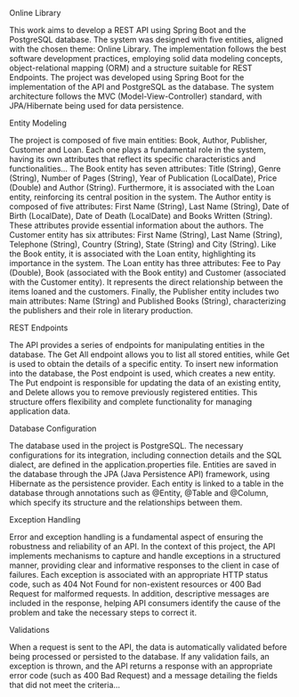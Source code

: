 Online Library

This work aims to develop a REST API using Spring Boot and the PostgreSQL database. The system was designed with five entities, aligned with the chosen theme: Online Library. The implementation follows the best software development practices, employing solid data modeling concepts, object-relational mapping (ORM) and a structure suitable for REST Endpoints.
The project was developed using Spring Boot for the implementation of the API and PostgreSQL as the database. The system architecture follows the MVC (Model-View-Controller) standard, with JPA/Hibernate being used for data persistence.

Entity Modeling

The project is composed of five main entities: Book, Author, Publisher, Customer and Loan. Each one plays a fundamental role in the system, having its own attributes that reflect its specific characteristics and functionalities...
The Book entity has seven attributes: Title (String), Genre (String), Number of Pages (String), Year of Publication (LocalDate), Price (Double) and Author (String). Furthermore, it is associated with the Loan entity, reinforcing its central position in the system.
The Author entity is composed of five attributes: First Name (String), Last Name (String), Date of Birth (LocalDate), Date of Death (LocalDate) and Books Written (String). These attributes provide essential information about the authors.
The Customer entity has six attributes: First Name (String), Last Name (String), Telephone (String), Country (String), State (String) and City (String). Like the Book entity, it is associated with the Loan entity, highlighting its importance in the system.
The Loan entity has three attributes: Fee to Pay (Double), Book (associated with the Book entity) and Customer (associated with the Customer entity). It represents the direct relationship between the items loaned and the customers. Finally, the Publisher entity includes two main attributes: Name (String) and Published Books (String), characterizing the publishers and their role in literary production.

REST Endpoints

The API provides a series of endpoints for manipulating entities in the database. The Get All endpoint allows you to list all stored entities, while Get is used to obtain the details of a specific entity. To insert new information into the database, the Post endpoint is used, which creates a new entity. The Put endpoint is responsible for updating the data of an existing entity, and Delete allows you to remove previously registered entities. This structure offers flexibility and complete functionality for managing application data.

Database Configuration

The database used in the project is PostgreSQL. The necessary configurations for its integration, including connection details and the SQL dialect, are defined in the application.properties file. Entities are saved in the database through the JPA (Java Persistence API) framework, using Hibernate as the persistence provider. Each entity is linked to a table in the database through annotations such as @Entity, @Table and @Column, which specify its structure and the relationships between them.

Exception Handling

Error and exception handling is a fundamental aspect of ensuring the robustness and reliability of an API. In the context of this project, the API implements mechanisms to capture and handle exceptions in a structured manner, providing clear and informative responses to the client in case of failures. Each exception is associated with an appropriate HTTP status code, such as 404 Not Found for non-existent resources or 400 Bad Request for malformed requests. In addition, descriptive messages are included in the response, helping API consumers identify the cause of the problem and take the necessary steps to correct it.

Validations

When a request is sent to the API, the data is automatically validated before being processed or persisted to the database. If any validation fails, an exception is thrown, and the API returns a response with an appropriate error code (such as 400 Bad Request) and a message detailing the fields that did not meet the criteria...